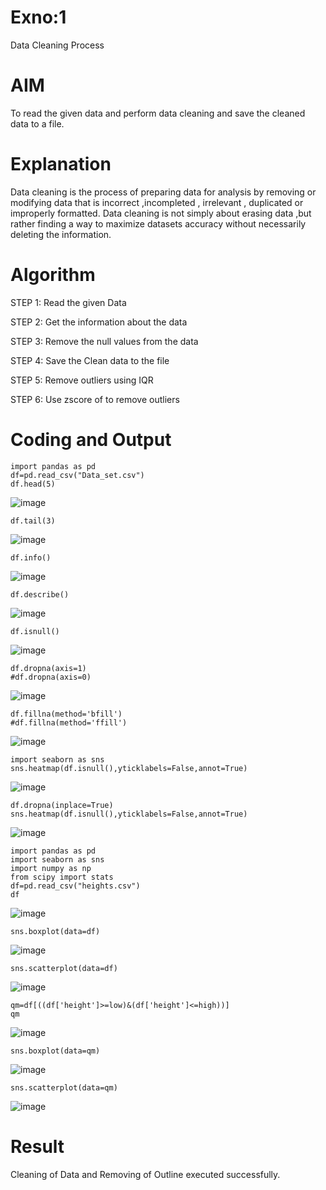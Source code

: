 # Exno:1
Data Cleaning Process

# AIM
To read the given data and perform data cleaning and save the cleaned data to a file.

# Explanation
Data cleaning is the process of preparing data for analysis by removing or modifying data that is incorrect ,incompleted , irrelevant , duplicated or improperly formatted. Data cleaning is not simply about erasing data ,but rather finding a way to maximize datasets accuracy without necessarily deleting the information.

# Algorithm
STEP 1: Read the given Data

STEP 2: Get the information about the data

STEP 3: Remove the null values from the data

STEP 4: Save the Clean data to the file

STEP 5: Remove outliers using IQR

STEP 6: Use zscore of to remove outliers

# Coding and Output
```
import pandas as pd
df=pd.read_csv("Data_set.csv")
df.head(5)
```
![image](https://github.com/SanjithaBolisetti/exno1/assets/119393633/e5ee2149-73f3-49b5-afb5-02ce88b26f8a)

```
df.tail(3)
```
![image](https://github.com/SanjithaBolisetti/exno1/assets/119393633/a3f27304-586b-4d9e-b349-f37a6c8b0b8b)

```
df.info()
```
![image](https://github.com/SanjithaBolisetti/exno1/assets/119393633/dbb6ddd0-38ff-469b-9136-bfb622cee6cb)

```
df.describe()
```
![image](https://github.com/SanjithaBolisetti/exno1/assets/119393633/aa9cf5df-ed12-40f4-a0a0-2a9ac7e4d10b)

```
df.isnull()
```
![image](https://github.com/SanjithaBolisetti/exno1/assets/119393633/df6323ee-fbb5-4183-80ff-c7cc04bff548)

```
df.dropna(axis=1)
#df.dropna(axis=0)
```
![image](https://github.com/SanjithaBolisetti/exno1/assets/119393633/4eebd25c-b2be-4ba4-8ece-a62928bfd038)

```
df.fillna(method='bfill')
#df.fillna(method='ffill')
```
![image](https://github.com/SanjithaBolisetti/exno1/assets/119393633/ea314ab4-1af3-4fdb-b99e-c2c493cdb5f1)

```
import seaborn as sns
sns.heatmap(df.isnull(),yticklabels=False,annot=True)
```
![image](https://github.com/SanjithaBolisetti/exno1/assets/119393633/1a89a3a4-6ea1-46f2-aae8-8dfd5822dd2f)

```
df.dropna(inplace=True)
sns.heatmap(df.isnull(),yticklabels=False,annot=True)
```
![image](https://github.com/SanjithaBolisetti/exno1/assets/119393633/d12ac9ef-219f-426b-b8fd-bc0b9308284b)

```
import pandas as pd
import seaborn as sns
import numpy as np
from scipy import stats
df=pd.read_csv("heights.csv")
df
```
![image](https://github.com/SanjithaBolisetti/exno1/assets/119393633/8feaca32-efb6-4a23-a1ee-4607d6628f1c)

```
sns.boxplot(data=df)
```
![image](https://github.com/SanjithaBolisetti/exno1/assets/119393633/a64b5776-827b-4e0d-be1b-87ebcabaa16c)

```
sns.scatterplot(data=df)
```
![image](https://github.com/SanjithaBolisetti/exno1/assets/119393633/87961d5e-d834-4fd9-a6a3-5bd5ce5f7d81)

```
qm=df[((df['height']>=low)&(df['height']<=high))]
qm
```
![image](https://github.com/SanjithaBolisetti/exno1/assets/119393633/66477c7f-9d10-4566-a7a6-8c8d0d00b9a0)

```
sns.boxplot(data=qm)
```
![image](https://github.com/SanjithaBolisetti/exno1/assets/119393633/0dd34661-bb72-4aea-95c0-f7d3dfcfaa43)

```
sns.scatterplot(data=qm)
```
![image](https://github.com/SanjithaBolisetti/exno1/assets/119393633/0941b0c5-8093-425c-b219-39b0a3fed0fa)

# Result
Cleaning of Data and Removing of Outline executed successfully.
